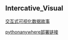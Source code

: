 ## Intercative_Visual

[交互式可视化数据故事](https://nfunm010.gitee.io/interactive_visual/)

[pythonanywhere部署链接](http://lsm.pythonanywhere.com/story)

